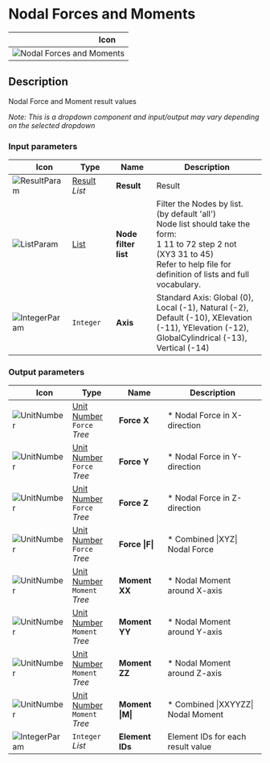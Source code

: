 # Nodal Forces and Moments
<!--- This file has been auto-generated, do not change it manually! Edit the generator here: https://github.com/arup-group/GSA-Grasshopper/tree/main/DocsGeneration --->

|<img width="150"/> Icon |
| ----------- |
|![Nodal Forces and Moments](./images/NodalForcesAndMoments.png) |

## Description

Nodal Force and Moment result values

_Note: This is a dropdown component and input/output may vary depending on the selected dropdown_

### Input parameters

|<img width="20"/> Icon |<img width="200"/> Type |<img width="200"/> Name |<img width="1000"/> Description |
| ----------- | ----------- | ----------- | ----------- |
|![ResultParam](./images/ResultParam.png) |[Result](gsagh-result-parameter.md) _List_ |**Result** |Result |
|![ListParam](./images/ListParam.png) |[List](gsagh-list-parameter.md) |**Node filter list** |Filter the Nodes by list. (by default 'all')<br />Node list should take the form:<br /> 1 11 to 72 step 2 not (XY3 31 to 45)<br />Refer to help file for definition of lists and full vocabulary. |
|![IntegerParam](./images/IntegerParam.png) |`Integer` |**Axis** |Standard Axis: Global (0), Local (-1), Natural (-2), Default (-10), XElevation (-11), YElevation (-12), GlobalCylindrical (-13), Vertical (-14) |

### Output parameters

|<img width="20"/> Icon |<img width="200"/> Type |<img width="200"/> Name |<img width="1000"/> Description |
| ----------- | ----------- | ----------- | ----------- |
|![UnitNumber](./images/UnitParam.png) |[Unit Number](gsagh-unitnumber-parameter.md)  ` Force ` _Tree_ |**Force X** |* Nodal Force in X-direction |
|![UnitNumber](./images/UnitParam.png) |[Unit Number](gsagh-unitnumber-parameter.md)  ` Force ` _Tree_ |**Force Y** |* Nodal Force in Y-direction |
|![UnitNumber](./images/UnitParam.png) |[Unit Number](gsagh-unitnumber-parameter.md)  ` Force ` _Tree_ |**Force Z** |* Nodal Force in Z-direction |
|![UnitNumber](./images/UnitParam.png) |[Unit Number](gsagh-unitnumber-parameter.md)  ` Force ` _Tree_ |**Force &#124;F&#124;** |* Combined &#124;XYZ&#124; Nodal Force |
|![UnitNumber](./images/UnitParam.png) |[Unit Number](gsagh-unitnumber-parameter.md)  ` Moment ` _Tree_ |**Moment XX** |* Nodal Moment around X-axis |
|![UnitNumber](./images/UnitParam.png) |[Unit Number](gsagh-unitnumber-parameter.md)  ` Moment ` _Tree_ |**Moment YY** |* Nodal Moment around Y-axis |
|![UnitNumber](./images/UnitParam.png) |[Unit Number](gsagh-unitnumber-parameter.md)  ` Moment ` _Tree_ |**Moment ZZ** |* Nodal Moment around Z-axis |
|![UnitNumber](./images/UnitParam.png) |[Unit Number](gsagh-unitnumber-parameter.md)  ` Moment ` _Tree_ |**Moment &#124;M&#124;** |* Combined &#124;XXYYZZ&#124; Nodal Moment |
|![IntegerParam](./images/IntegerParam.png) |`Integer` _List_ |**Element IDs** |Element IDs for each result value |

